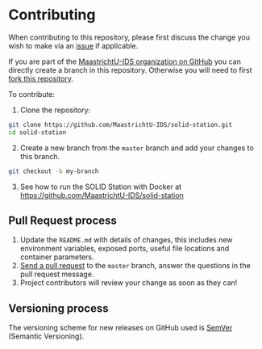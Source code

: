 # Contributing

When contributing to this repository, please first discuss the change you wish to make via an [issue](https://github.com/MaastrichtU-IDS/solid-station/issues) if applicable.

If you are part of the [MaastrichtU-IDS organization on GitHub](https://github.com/MaastrichtU-IDS) you can directly create a branch in this repository. Otherwise you will need to first [fork this repository](https://github.com/MaastrichtU-IDS/solid-station/fork).

To contribute:

1. Clone the repository:

```bash
git clone https://github.com/MaastrichtU-IDS/solid-station.git
cd solid-station
```

2. Create a new branch from the `master` branch and add your changes to this branch.

```bash
git checkout -b my-branch
```

3. See how to run the SOLID Station with Docker at https://github.com/MaastrichtU-IDS/solid-station

## Pull Request process

1. Update the `README.md` with details of changes, this includes new environment variables, exposed ports, useful file locations and container parameters.
2. [Send a pull request](https://github.com/MaastrichtU-IDS/solid-station/compare) to the `master` branch, answer the questions in the pull request message.
3. Project contributors will review your change as soon as they can!

## Versioning process

The versioning scheme for new releases on GitHub used is [SemVer](http://semver.org/) (Semantic Versioning).
